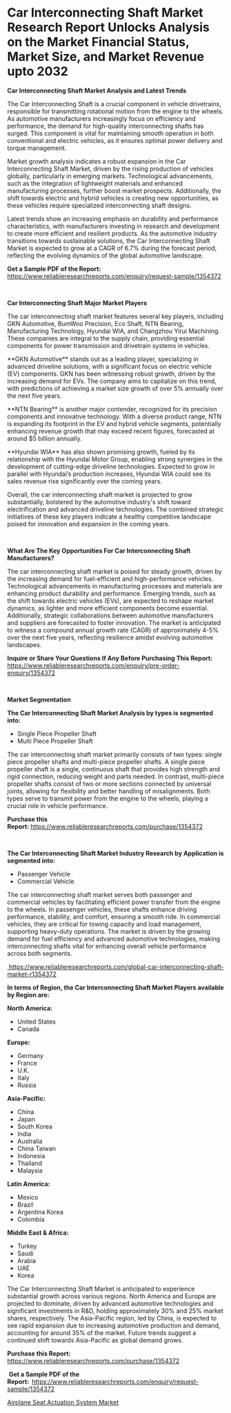 <p><h1>Car Interconnecting Shaft Market Research Report Unlocks Analysis on the Market Financial Status, Market Size, and Market Revenue upto 2032</h1></p><p><strong>Car Interconnecting Shaft Market Analysis and Latest Trends</strong></p>
<p><p>The Car Interconnecting Shaft is a crucial component in vehicle drivetrains, responsible for transmitting rotational motion from the engine to the wheels. As automotive manufacturers increasingly focus on efficiency and performance, the demand for high-quality interconnecting shafts has surged. This component is vital for maintaining smooth operation in both conventional and electric vehicles, as it ensures optimal power delivery and torque management.</p><p>Market growth analysis indicates a robust expansion in the Car Interconnecting Shaft Market, driven by the rising production of vehicles globally, particularly in emerging markets. Technological advancements, such as the integration of lightweight materials and enhanced manufacturing processes, further boost market prospects. Additionally, the shift towards electric and hybrid vehicles is creating new opportunities, as these vehicles require specialized interconnecting shaft designs.</p><p>Latest trends show an increasing emphasis on durability and performance characteristics, with manufacturers investing in research and development to create more efficient and resilient products. As the automotive industry transitions towards sustainable solutions, the Car Interconnecting Shaft Market is expected to grow at a CAGR of 6.7% during the forecast period, reflecting the evolving dynamics of the global automotive landscape.</p></p>
<p><strong>Get a Sample PDF of the Report:&nbsp;</strong> <a href="https://www.reliableresearchreports.com/enquiry/request-sample/1354372?utm_campaign=2278&utm_medium=2&utm_source=Github&utm_content=ia&utm_term=31032025&utm_id=car-interconnecting-shaft">https://www.reliableresearchreports.com/enquiry/request-sample/1354372</a></p>
<p>&nbsp;</p>
<p><strong>Car Interconnecting Shaft Major Market Players</strong></p>
<p><p>The car interconnecting shaft market features several key players, including GKN Automotive, BumWoo Precision, Eco Shaft, NTN Bearing, Manufacturing Technology, Hyundai WIA, and Changzhou Yirui Machining. These companies are integral to the supply chain, providing essential components for power transmission and drivetrain systems in vehicles.</p><p>**GKN Automotive** stands out as a leading player, specializing in advanced driveline solutions, with a significant focus on electric vehicle (EV) components. GKN has been witnessing robust growth, driven by the increasing demand for EVs. The company aims to capitalize on this trend, with predictions of achieving a market size growth of over 5% annually over the next five years.</p><p>**NTN Bearing** is another major contender, recognized for its precision components and innovative technology. With a diverse product range, NTN is expanding its footprint in the EV and hybrid vehicle segments, potentially enhancing revenue growth that may exceed recent figures, forecasted at around $5 billion annually.</p><p>**Hyundai WIA** has also shown promising growth, fueled by its relationship with the Hyundai Motor Group, enabling strong synergies in the development of cutting-edge driveline technologies. Expected to grow in parallel with Hyundai’s production increases, Hyundai WIA could see its sales revenue rise significantly over the coming years.</p><p>Overall, the car interconnecting shaft market is projected to grow substantially, bolstered by the automotive industry's shift toward electrification and advanced driveline technologies. The combined strategic initiatives of these key players indicate a healthy competitive landscape poised for innovation and expansion in the coming years.</p></p>
<p>&nbsp;</p>
<p><strong>What Are The Key Opportunities For Car Interconnecting Shaft Manufacturers?</strong></p>
<p><p>The car interconnecting shaft market is poised for steady growth, driven by the increasing demand for fuel-efficient and high-performance vehicles. Technological advancements in manufacturing processes and materials are enhancing product durability and performance. Emerging trends, such as the shift towards electric vehicles (EVs), are expected to reshape market dynamics, as lighter and more efficient components become essential. Additionally, strategic collaborations between automotive manufacturers and suppliers are forecasted to foster innovation. The market is anticipated to witness a compound annual growth rate (CAGR) of approximately 4-5% over the next five years, reflecting resilience amidst evolving automotive landscapes.</p></p>
<p><strong>Inquire or Share Your Questions If Any Before Purchasing This Report:</strong> <a href="https://www.reliableresearchreports.com/enquiry/pre-order-enquiry/1354372?utm_campaign=2278&utm_medium=2&utm_source=Github&utm_content=ia&utm_term=31032025&utm_id=car-interconnecting-shaft">https://www.reliableresearchreports.com/enquiry/pre-order-enquiry/1354372</a></p>
<p>&nbsp;</p>
<p><strong>Market Segmentation</strong></p>
<p><strong>The Car Interconnecting Shaft Market Analysis by types is segmented into:</strong></p>
<p><ul><li>Single Piece Propeller Shaft</li><li>Multi Piece Propeller Shaft</li></ul></p>
<p><p>The car interconnecting shaft market primarily consists of two types: single piece propeller shafts and multi-piece propeller shafts. A single piece propeller shaft is a single, continuous shaft that provides high strength and rigid connection, reducing weight and parts needed. In contrast, multi-piece propeller shafts consist of two or more sections connected by universal joints, allowing for flexibility and better handling of misalignments. Both types serve to transmit power from the engine to the wheels, playing a crucial role in vehicle performance.</p></p>
<p><strong>Purchase this Report:&nbsp;</strong><a href="https://www.reliableresearchreports.com/purchase/1354372?utm_campaign=2278&utm_medium=2&utm_source=Github&utm_content=ia&utm_term=31032025&utm_id=car-interconnecting-shaft">https://www.reliableresearchreports.com/purchase/1354372</a></p>
<p>&nbsp;</p>
<p><strong>The Car Interconnecting Shaft Market Industry Research by Application is segmented into:</strong></p>
<p><ul><li>Passenger Vehicle</li><li>Commercial Vehicle</li></ul></p>
<p><p>The car interconnecting shaft market serves both passenger and commercial vehicles by facilitating efficient power transfer from the engine to the wheels. In passenger vehicles, these shafts enhance driving performance, stability, and comfort, ensuring a smooth ride. In commercial vehicles, they are critical for towing capacity and load management, supporting heavy-duty operations. The market is driven by the growing demand for fuel efficiency and advanced automotive technologies, making interconnecting shafts vital for enhancing overall vehicle performance across both segments.</p></p>
<p><a href="https://www.reliableresearchreports.com/global-car-interconnecting-shaft-market-r1354372?utm_campaign=2278&utm_medium=2&utm_source=Github&utm_content=ia&utm_term=31032025&utm_id=car-interconnecting-shaft">&nbsp;https://www.reliableresearchreports.com/global-car-interconnecting-shaft-market-r1354372</a></p>
<p><strong>In terms of Region, the Car Interconnecting Shaft Market Players available by Region are:</strong></p>
<p>
    <p> <strong> North America: </strong>
        <ul>
            <li>United States</li>
            <li>Canada</li>
        </ul>
        </p> 
    <p> <strong> Europe: </strong>
        <ul>
            <li>Germany</li>
            <li>France</li>
            <li>U.K.</li>
            <li>Italy</li>
            <li>Russia</li>
        </ul>
        </p> 
    <p> <strong> Asia-Pacific: </strong>
        <ul>
            <li>China</li>
            <li>Japan</li>
            <li>South Korea</li>
            <li>India</li>
            <li>Australia</li>
            <li>China Taiwan</li>
            <li>Indonesia</li>
            <li>Thailand</li>
            <li>Malaysia</li>
        </ul>
        </p> 
    <p> <strong> Latin America: </strong>
        <ul>
            <li>Mexico</li>
            <li>Brazil</li>
            <li>Argentina Korea</li>
            <li>Colombia</li>
        </ul>
        </p> 
    <p> <strong> Middle East & Africa: </strong>
        <ul>
            <li>Turkey</li>
            <li>Saudi</li>
            <li>Arabia</li>
            <li>UAE</li>
            <li>Korea</li>
        </ul>
    </p>
    </p>
<p><p>The Car Interconnecting Shaft Market is anticipated to experience substantial growth across various regions. North America and Europe are projected to dominate, driven by advanced automotive technologies and significant investments in R&D, holding approximately 30% and 25% market shares, respectively. The Asia-Pacific region, led by China, is expected to see rapid expansion due to increasing automotive production and demand, accounting for around 35% of the market. Future trends suggest a continued shift towards Asia-Pacific as global demand grows.</p></p>
<p><strong>Purchase this Report: </strong><a href="https://www.reliableresearchreports.com/purchase/1354372?utm_campaign=2278&utm_medium=2&utm_source=Github&utm_content=ia&utm_term=31032025&utm_id=car-interconnecting-shaft">https://www.reliableresearchreports.com/purchase/1354372</a></p>
<p>&nbsp;<strong>Get a Sample PDF of the Report:&nbsp;&nbsp;</strong><a href="https://www.reliableresearchreports.com/enquiry/request-sample/1354372?utm_campaign=2278&utm_medium=2&utm_source=Github&utm_content=ia&utm_term=31032025&utm_id=car-interconnecting-shaft">https://www.reliableresearchreports.com/enquiry/request-sample/1354372</a></p>
<p><strong></strong></p>
<p><p><a href="https://github.com/sca704osol/Market-Research-Report-List-1/blob/main/airplane-seat-actuation-system-market.md?utm_campaign=2278&utm_medium=2&utm_source=Github&utm_content=ia&utm_term=31032025&utm_id=car-interconnecting-shaft">Airplane Seat Actuation System Market</a></p></p>